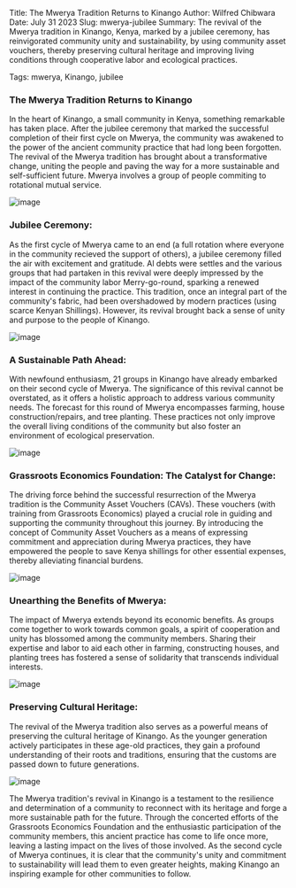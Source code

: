 Title: The Mwerya Tradition Returns to Kinango
Author: Wilfred Chibwara
Date: July 31 2023
Slug: mwerya-jubilee
Summary: The revival of the Mwerya tradition in Kinango, Kenya, marked by a jubilee ceremony, has reinvigorated community unity and sustainability, by using community asset vouchers, thereby preserving cultural heritage and improving living conditions through cooperative labor and ecological practices.

Tags: mwerya, Kinango, jubilee

### The Mwerya Tradition Returns to Kinango

In the heart of Kinango, a small community in Kenya, something remarkable has taken place. After the jubilee ceremony that marked the successful completion of their first cycle on Mwerya, the community was awakened to the power of the ancient community practice that had long been forgotten. The revival of the Mwerya tradition has brought about a transformative change, uniting the people and paving the way for a more sustainable and self-sufficient future. Mwerya involves a group of people commiting to rotational mutual service.

![image](images/blog/mwerya-jubilee1.webp)

### Jubilee Ceremony:

As the first cycle of Mwerya came to an end (a full rotation where everyone in the community recieved the support of others), a jubilee ceremony filled the air with excitement and gratitude. Al debts were settles and the various groups that had partaken in this revival were deeply impressed by the impact of the community labor Merry-go-round, sparking a renewed interest in continuing the practice. This tradition, once an integral part of the community's fabric, had been overshadowed by modern practices (using scarce Kenyan Shillings). However, its revival brought back a sense of unity and purpose to the people of Kinango.

![image](images/blog/mwerya-jubilee2.webp)

### A Sustainable Path Ahead:

With newfound enthusiasm, 21 groups in Kinango have already embarked on their second cycle of Mwerya. The significance of this revival cannot be overstated, as it offers a holistic approach to address various community needs. The forecast for this round of Mwerya encompasses farming, house construction/repairs, and tree planting. These practices not only improve the overall living conditions of the community but also foster an environment of ecological preservation.

![image](images/blog/mwerya-jubilee3.webp)

### Grassroots Economics Foundation: The Catalyst for Change:

The driving force behind the successful resurrection of the Mwerya tradition is the Community Asset Vouchers (CAVs). These vouchers (with training from Grassroots Economics) played a crucial role in guiding and supporting the community throughout this journey. By introducing the concept of Community Asset Vouchers as a means of expressing commitment and appreciation during Mwerya practices, they have empowered the people to save Kenya shillings for other essential expenses, thereby alleviating financial burdens.

![image](images/blog/mwerya-jubilee4.webp)

### Unearthing the Benefits of Mwerya:

The impact of Mwerya extends beyond its economic benefits. As groups come together to work towards common goals, a spirit of cooperation and unity has blossomed among the community members. Sharing their expertise and labor to aid each other in farming, constructing houses, and planting trees has fostered a sense of solidarity that transcends individual interests.

![image](images/blog/mwerya-jubilee5.webp)

### Preserving Cultural Heritage:

The revival of the Mwerya tradition also serves as a powerful means of preserving the cultural heritage of Kinango. As the younger generation actively participates in these age-old practices, they gain a profound understanding of their roots and traditions, ensuring that the customs are passed down to future generations.

![image](images/blog/mwerya-jubilee6.webp)

The Mwerya tradition's revival in Kinango is a testament to the resilience and determination of a community to reconnect with its heritage and forge a more sustainable path for the future. Through the concerted efforts of the Grassroots Economics Foundation and the enthusiastic participation of the community members, this ancient practice has come to life once more, leaving a lasting impact on the lives of those involved. As the second cycle of Mwerya continues, it is clear that the community's unity and commitment to sustainability will lead them to even greater heights, making Kinango an inspiring example for other communities to follow.
 

